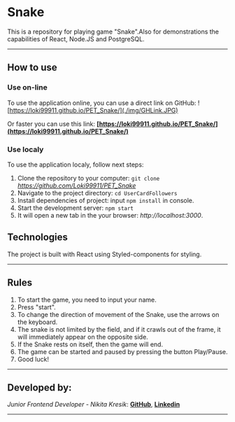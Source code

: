 # Snake

This is a repository for playing game "Snake".Also for demonstrations the capabilities of React, Node.JS and PostgreSQL.
***

## How to use

### Use on-line

To use the application online, you can use a direct link on GitHub:
![https://loki99911.github.io/PET_Snake/](./img/GHLink.JPG)

 Or faster you can use this link: **[https://loki99911.github.io/PET_Snake/](https://loki99911.github.io/PET_Snake/)**
 

### Use localy

To use the application localy, follow next steps:

1. Clone the repository to your computer: `git clone` *https://github.com/Loki99911/PET_Snake*
2. Navigate to the project directory: `cd UserCardFollowers`
3. Install dependencies of project: input `npm install` in console.
4. Start the development server: `npm start`
5. It will open a new tab in the your browser: *http://localhost:3000*.


## Technologies

The project is built with React using Styled-components for styling.
***

## Rules

1. To start the game, you need to input your name.
2. Press "start".
3. To change the direction of movement of the Snake, use the arrows on the keyboard.
4. The snake is not limited by the field, and if it crawls out of the frame, it will immediately appear on the opposite side.
5. If the Snake rests on itself, then the game will end.
6. The game can be started and paused by pressing the button Play/Pause.
6. Good luck!
***

## Developed by:
_Junior Frontend Developer - Nikita Kresik_:
**[GitHub](https://github.com/Loki99911)**,
**[Linkedin](https://www.linkedin.com/feed/)**
***